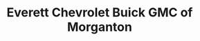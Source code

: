---
title: "Everett Chevrolet Buick GMC of Morganton"
url: /morganton/everett-chevrolet-buick-gmc-of-morganton/
shop: car
---